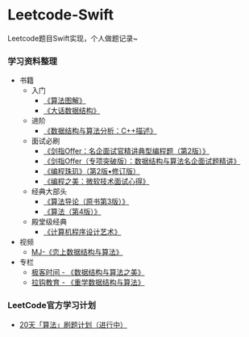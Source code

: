 # Leetcode-Swift
Leetcode题目Swift实现，个人做题记录~

### 学习资料整理

* 书籍
  * 入门
    * [《算法图解》](https://book.douban.com/subject/26979890/)
    * [《大话数据结构》](https://book.douban.com/subject/6424904/)
  * 进阶
    * [《数据结构与算法分析：C++描述》](https://book.douban.com/subject/1971825/)
  * 面试必刷
    * [《剑指Offer：名企面试官精讲典型编程题（第2版）》](剑指Offer：名企面试官精讲典型编程题（第2版）)
    * [《剑指Offer（专项突破版）：数据结构与算法名企面试题精讲》](https://book.douban.com/subject/35543447/)
    * [《编程珠玑》（第2版•修订版）](https://book.douban.com/subject/26302533/)
    * [《编程之美：微软技术面试心得》](https://book.douban.com/subject/30351275/)
  * 经典大部头
    * [《算法导论（原书第3版）》](https://book.douban.com/subject/20432061/)
    * [《算法（第4版）》](https://book.douban.com/subject/19952400/)
  * 殿堂级经典
    * [《计算机程序设计艺术》](https://book.douban.com/series/12331)
* 视频
  * [MJ-《恋上数据结构与算法》](https://ke.qq.com/course/package/26119)
* 专栏
  * [极客时间 - 《数据结构与算法之美》](https://time.geekbang.org/column/intro/126)
  * [拉钩教育 - 《重学数据结构与算法》](https://kaiwu.lagou.com/course/courseInfo.htm?courseId=185#/content)

### LeetCode官方学习计划

* [20天「算法」刷题计划（进行中）](./AllMDFiles/LeetcodeStudyPlan/01.md)

